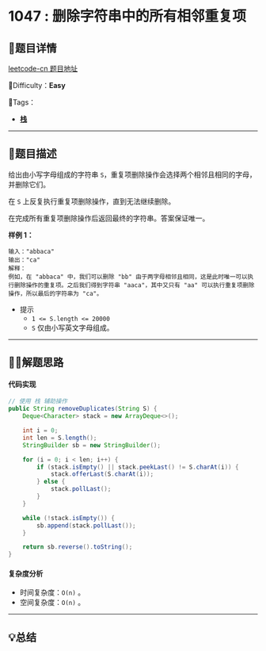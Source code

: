 # 1047 : 删除字符串中的所有相邻重复项

## 📌题目详情

[leetcode-cn 题目地址](https://leetcode-cn.com/problems/remove-all-adjacent-duplicates-in-string/)

📗Difficulty：**Easy**	

🎯Tags：

+ **[栈](https://leetcode-cn.com/tag/stack/)** 

---

## 📃题目描述

给出由小写字母组成的字符串 `S`，重复项删除操作会选择两个相邻且相同的字母，并删除它们。

在 `S` 上反复执行重复项删除操作，直到无法继续删除。

在完成所有重复项删除操作后返回最终的字符串。答案保证唯一。



**样例 1：**

```
输入："abbaca"
输出："ca"
解释：
例如，在 "abbaca" 中，我们可以删除 "bb" 由于两字母相邻且相同，这是此时唯一可以执行删除操作的重复项。之后我们得到字符串 "aaca"，其中又只有 "aa" 可以执行重复项删除操作，所以最后的字符串为 "ca"。
```



- 提示
    + `1 <= S.length <= 20000`
    + `S` 仅由小写英文字母组成。



****

## 🏹🎯解题思路





#### 代码实现

```java
// 使用 栈 辅助操作
public String removeDuplicates(String S) {
    Deque<Character> stack = new ArrayDeque<>();

    int i = 0;
    int len = S.length();
    StringBuilder sb = new StringBuilder();

    for (i = 0; i < len; i++) {
        if (stack.isEmpty() || stack.peekLast() != S.charAt(i)) {
            stack.offerLast(S.charAt(i));
        } else {
            stack.pollLast();
        }
    }

    while (!stack.isEmpty()) {
        sb.append(stack.pollLast());
    }

    return sb.reverse().toString();
}
```



#### 复杂度分析

+ 时间复杂度：`O(n)` 。
+ 空间复杂度：`O(n)` 。



---

## 💡总结



